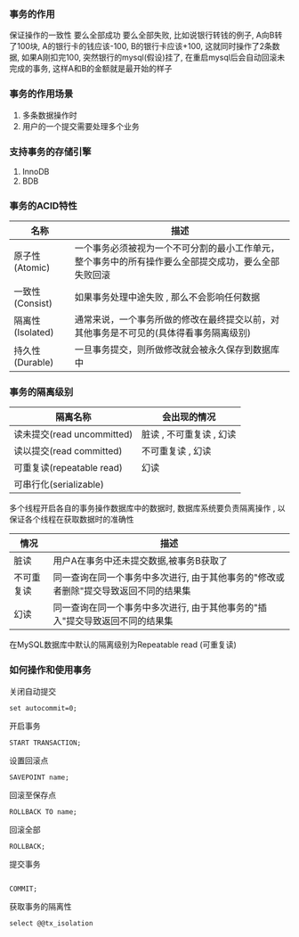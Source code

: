 ### 事务的作用
保证操作的一致性 要么全部成功 要么全部失败, 比如说银行转钱的例子, A向B转了100块, A的银行卡的钱应该-100, B的银行卡应该+100, 这就同时操作了2条数据, 如果A刚扣完100, 突然银行的mysql(假设)挂了, 在重启mysql后会自动回滚未完成的事务, 这样A和B的金额就是最开始的样子

### 事务的作用场景
1. 多条数据操作时
2. 用户的一个提交需要处理多个业务


### 支持事务的存储引擎
1. InnoDB
2. BDB

### 事务的ACID特性
|名称|描述|
|---|---|
|原子性(Atomic)|一个事务必须被视为一个不可分割的最小工作单元，整个事务中的所有操作要么全部提交成功，要么全部失败回滚|
|一致性(Consist)|如果事务处理中途失败 , 那么不会影响任何数据|
|隔离性(Isolated)|通常来说，一个事务所做的修改在最终提交以前，对其他事务是不可见的(具体得看事务隔离级别)|
|持久性(Durable)|一旦事务提交，则所做修改就会被永久保存到数据库中|

### 事务的隔离级别
|隔离名称|会出现的情况|
|---|---|
|读未提交(read uncommitted)|脏读 , 不可重复读 , 幻读|
|读以提交(read committed)|不可重复读 , 幻读|
|可重复读(repeatable read)|幻读|
|可串行化(serializable)||
多个线程开启各自的事务操作数据库中的数据时, 数据库系统要负责隔离操作 , 以保证各个线程在获取数据时的准确性
<br>

|情况|描述|
|---|---|
|脏读|用户A在事务中还未提交数据,被事务B获取了|
|不可重复读|同一查询在同一个事务中多次进行, 由于其他事务的"修改或者删除"提交导致返回不同的结果集|
|幻读|同一查询在同一个事务中多次进行, 由于其他事务的"插入"提交导致返回不同的结果集|

在MySQL数据库中默认的隔离级别为Repeatable read (可重复读)

### 如何操作和使用事务
关闭自动提交
```mysql
set autocommit=0; 
```

开启事务
```mysql
START TRANSACTION;
```

设置回滚点
```mysql
SAVEPOINT name;
```

回滚至保存点
```mysql
ROLLBACK TO name;
```

回滚全部
```mysql
ROLLBACK;
```

提交事务
```mysql

COMMIT;
```

获取事务的隔离性
```mysql
select @@tx_isolation
```


